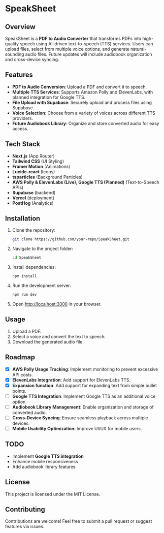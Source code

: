 # SpeakSheet

## Overview
SpeakSheet is a **PDF to Audio Converter** that transforms PDFs into high-quality speech using AI-driven text-to-speech (TTS) services. Users can upload files, select from multiple voice options, and generate natural-sounding audio files. Future updates will include audiobook organization and cross-device syncing.

## Features
- **PDF to Audio Conversion**: Upload a PDF and convert it to speech.
- **Multiple TTS Services**: Supports Amazon Polly and ElevenLabs, with planned integration for Google TTS.
- **File Upload with Supabase**: Securely upload and process files using Supabase.
- **Voice Selection**: Choose from a variety of voices across different TTS providers.
- **Future Audiobook Library**: Organize and store converted audio for easy access.

## Tech Stack
- **Next.js** (App Router)
- **Tailwind CSS** (UI Styling)
- **Framer Motion** (Animations)
- **Lucide-react** (Icons)
- **tsparticles** (Background Particles)
- **AWS Polly & ElevenLabs (Live), Google TTS (Planned)** (Text-to-Speech APIs)
- **Supabase** (backend)
- **Vercel** (deployment)
- **PostHog** (Analytics)

## Installation
1. Clone the repository:
   ```bash
   git clone https://github.com/your-repo/SpeakSheet.git
   ```
2. Navigate to the project folder:
   ```bash
   cd SpeakSheet
   ```
3. Install dependencies:
   ```bash
   npm install
   ```
4. Run the development server:
   ```bash
   npm run dev
   ```
5. Open [http://localhost:3000](http://localhost:3000) in your browser.

## Usage
1. Upload a PDF.
2. Select a voice and convert the text to speech.
3. Download the generated audio file.

## Roadmap
- [x] **AWS Polly Usage Tracking**: Implement monitoring to prevent excessive API costs.
- [x] **ElevenLabs Integration**: Add support for ElevenLabs TTS.
- [x] **Expansion function**: Add support for expanding text from simple bullet points.
- [ ] **Google TTS Integration**: Implement Google TTS as an additional voice option.
- [ ] **Audiobook Library Management**: Enable organization and storage of converted audio.
- [ ] **Cross-Device Syncing**: Ensure seamless playback across multiple devices.
- [ ] **Mobile Usability Optimization**: Improve UI/UX for mobile users.

## TODO
- Implement **Google TTS integration**
- Enhance mobile responsiveness
- Add audiobook library features

## License
This project is licensed under the MIT License.

## Contributing
Contributions are welcome! Feel free to submit a pull request or suggest features via issues.

